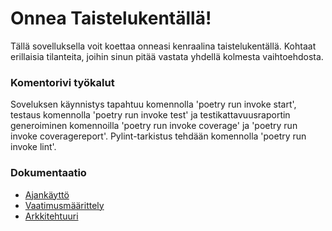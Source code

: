 # Onnea Taistelukentällä!

Tällä sovelluksella voit koettaa onneasi kenraalina taistelukentällä. Kohtaat erillaisia tilanteita, joihin sinun pitää vastata yhdellä kolmesta vaihtoehdosta.

### Komentorivi työkalut
Soveluksen käynnistys tapahtuu komennolla 'poetry run invoke start', testaus komennolla 'poetry run invoke test' ja testikattavuusraportin generoiminen komennoilla 'poetry run invoke coverage' ja 'poetry run invoke coveragereport'. Pylint-tarkistus tehdään komennolla 'poetry run invoke lint'.

### Dokumentaatio
* [Ajankäyttö](https://github.com/Jatynjala/ot-harjoitustyo-Jatynjala/blob/main/Dokumentaatio/Ajankaytto.md)
* [Vaatimusmäärittely](https://github.com/Jatynjala/ot-harjoitustyo-Jatynjala/blob/main/Dokumentaatio/Vaatimusmaarittely.md)
* [Arkkitehtuuri](https://github.com/Jatynjala/ot-harjoitustyo-Jatynjala/blob/main/Dokumentaatio/arkkitehtuuri.md)
